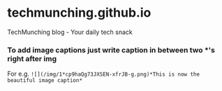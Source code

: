 # techmunching.github.io
TechMunching blog - Your daily tech snack

### To add image captions just write caption in between two *'s right after img
For e.g. 
```![](/img/1*cp9haQg73JXSEN-xfrJB-g.png)*This is now the beautiful image caption*```
